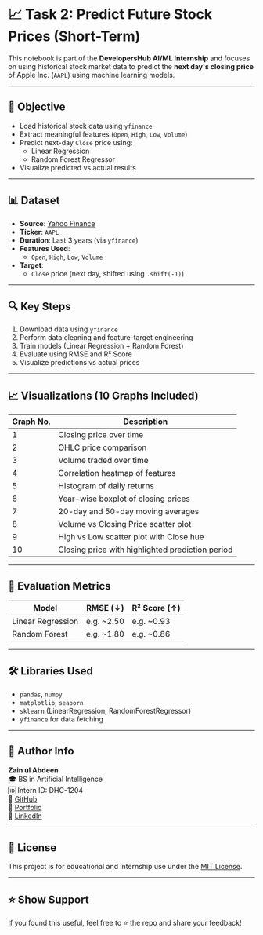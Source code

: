 # 📈 Task 2: Predict Future Stock Prices (Short-Term)

This notebook is part of the **DevelopersHub AI/ML Internship** and focuses on using historical stock market data to predict the **next day's closing price** of Apple Inc. (`AAPL`) using machine learning models.

---

## 🧠 Objective

- Load historical stock data using `yfinance`
- Extract meaningful features (`Open`, `High`, `Low`, `Volume`)
- Predict next-day `Close` price using:
  - Linear Regression
  - Random Forest Regressor
- Visualize predicted vs actual results

---

## 📊 Dataset

- **Source**: [Yahoo Finance](https://finance.yahoo.com/)
- **Ticker**: `AAPL`
- **Duration**: Last 3 years (via `yfinance`)
- **Features Used**:
  - `Open`, `High`, `Low`, `Volume`
- **Target**:
  - `Close` price (next day, shifted using `.shift(-1)`)

---

## 🔍 Key Steps

1. Download data using `yfinance`
2. Perform data cleaning and feature-target engineering
3. Train models (Linear Regression + Random Forest)
4. Evaluate using RMSE and R² Score
5. Visualize predictions vs actual prices

---

## 📈 Visualizations (10 Graphs Included)

| Graph No. | Description                                      |
|-----------|--------------------------------------------------|
| 1         | Closing price over time                          |
| 2         | OHLC price comparison                            |
| 3         | Volume traded over time                          |
| 4         | Correlation heatmap of features                  |
| 5         | Histogram of daily returns                       |
| 6         | Year-wise boxplot of closing prices              |
| 7         | 20-day and 50-day moving averages                |
| 8         | Volume vs Closing Price scatter plot             |
| 9         | High vs Low scatter plot with Close hue          |
| 10        | Closing price with highlighted prediction period |

---

## 📏 Evaluation Metrics

| Model              | RMSE (↓) | R² Score (↑) |
|--------------------|----------|--------------|
| Linear Regression  | e.g. ~2.50   | e.g. ~0.93      |
| Random Forest      | e.g. ~1.80   | e.g. ~0.86      |

---

## 🛠️ Libraries Used

- `pandas`, `numpy`
- `matplotlib`, `seaborn`
- `sklearn` (LinearRegression, RandomForestRegressor)
- `yfinance` for data fetching

---

## 🧠 Author Info

**Zain ul Abdeen**  
🎓 BS in Artificial Intelligence  
🆔 Intern ID: DHC-1204  
🔗 [GitHub](https://github.com/Zain-ul-abdeen-773)  
🔗 [Portfolio](https://zain-ul-abdeen-773.netlify.app/)  
🔗 [LinkedIn](http://www.linkedin.com/in/zain-ul-abdeen-48aa72318)

---

## 📜 License

This project is for educational and internship use under the [MIT License](LICENSE).

---

## ⭐️ Show Support

If you found this useful, feel free to ⭐️ the repo and share your feedback!
